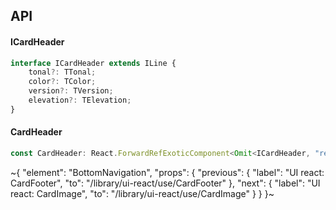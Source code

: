 

## API

#### ICardHeader

```ts
interface ICardHeader extends ILine {
    tonal?: TTonal;
    color?: TColor;
    version?: TVersion;
    elevation?: TElevation;
}
```

#### CardHeader

```ts
const CardHeader: React.ForwardRefExoticComponent<Omit<ICardHeader, "ref"> & React.RefAttributes<unknown>>;
```


~{
  "element": "BottomNavigation",
  "props": {
    "previous": {
      "label": "UI react: CardFooter",
      "to": "/library/ui-react/use/CardFooter"
    },
    "next": {
      "label": "UI react: CardImage",
      "to": "/library/ui-react/use/CardImage"
    }
  }
}~
